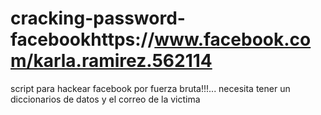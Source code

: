 # cracking-password-facebookhttps://www.facebook.com/karla.ramirez.562114
script para hackear facebook por fuerza bruta!!!... necesita tener un diccionarios de datos y el correo de la victima
